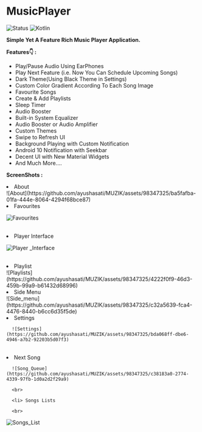 # MusicPlayer
![Status](https://img.shields.io/badge/Status-Active-brightgreen)
![Kotlin](https://img.shields.io/badge/Kotlin-100%25-brightgreen)

<b>Simple Yet A Feature Rich Music Player Application.</b></br>


  
 <b>Features👇 : </b>
<ul>
<li>Play/Pause Audio Using EarPhones
<li>Play Next Feature (i.e. Now You Can Schedule Upcoming Songs)
<li>Dark Theme(Using Black Theme in Settings)
<li>Custom Color Gradient According To Each Song Image
<li>Favourite Songs
<li>Create & Add Playlists
<li>Sleep Timer
<li>Audio Booster
<li>Built-in System Equalizer
<li>Audio Booster or Audio Amplifier
<li>Custom Themes
<li>Swipe to Refresh UI
<li>Background Playing with Custom Notification
<li>Android 10 Notification with Seekbar
<li>Decent UI with New Material Widgets
<li>And Much More....
</ul>


  <b>ScreenShots : </b>

  <li> About
    <br>
    ![About](https://github.com/ayushasati/MUZIK/assets/98347325/ba5fafba-01fa-444e-8064-4294f68bce87)

<br>
  <li> Favourites 
  <br>

![Favourites](https://github.com/ayushasati/MUZIK/assets/98347325/5170be99-955c-4c37-9fc2-0313c93fe258)

<br>
  <li> Player Interface 
  <br>
 

![Player _Interface](https://github.com/ayushasati/MUZIK/assets/98347325/7ba1c03b-f742-4c66-a626-57f39064d27c)

<br>

  <li> Playlist
<br>    
    ![Playlists](https://github.com/ayushasati/MUZIK/assets/98347325/4222f0f9-46d3-459b-99a9-b61432d68996)
<br>
    
  <li> Side Menu
<br>
    ![Side_menu](https://github.com/ayushasati/MUZIK/assets/98347325/c32a5639-fca4-4476-8440-b6cc6d35f5de)
<br>
    <li> Settings

      ![Settings](https://github.com/ayushasati/MUZIK/assets/98347325/bda068ff-dbe6-4946-a7b2-92203b5d07f3)
<br>

<li> Next Song
  <br>
  
      ![Song_Queue](https://github.com/ayushasati/MUZIK/assets/98347325/c38183a0-2774-4339-97fb-1d0a2d2f29a9)

      <br>
      
      <li> Songs Lists
      
      <br>
![Songs_List](https://github.com/ayushasati/MUZIK/assets/98347325/ebd7453b-f815-46c0-a2da-d0dd731376a4)

